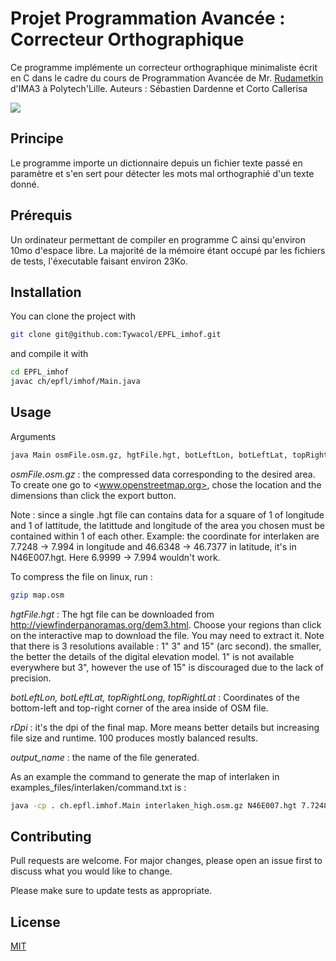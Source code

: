 # Projet Programmation Avancée : Correcteur Orthographique 

Ce programme implémente un correcteur orthographique minimaliste écrit en C dans le cadre du cours de Programmation Avancée de Mr. [Rudametkin](https://rudametw.github.io/) d'IMA3 à Polytech'Lille. 
Auteurs : Sébastien Dardenne et Corto Callerisa

![](https://github.com/Tywacol/EPFL_imhof/blob/master/examples_files/interlaken/interlakenhighHD300.png?raw=true)

## Principe

Le programme importe un dictionnaire depuis un fichier texte passé en paramètre et s'en sert pour détecter les mots mal orthographié d'un texte donné.

## Prérequis

Un ordinateur permettant de compiler en programme C ainsi qu'environ 10mo d'espace libre. La majorité de la mémoire étant occupé par les fichiers de tests, l'éxecutable faisant environ 23Ko.

## Installation

You can clone the project with
```bash
git clone git@github.com:Tywacol/EPFL_imhof.git
```
and compile it with

```bash
cd EPFL_imhof
javac ch/epfl/imhof/Main.java
```

## Usage
Arguments
```bash
java Main osmFile.osm.gz, hgtFile.hgt, botLeftLon, botLeftLat, topRightLong, topRightLat, rDpi, output_name
```
*osmFile.osm.gz* : the compressed data corresponding to the desired area. To create one go to <www.openstreetmap.org>, chose the location and the dimensions than click the export button.

Note : since a single .hgt file can contains data for a square of 1 of longitude and 1 of lattitude, the latittude and longitude of the area you chosen must be contained within 1 of each other. Example: the coordinate for interlaken are 
7.7248 -> 7.994 in longitude and 46.6348 -> 46.7377 in latitude, it's in N46E007.hgt. Here 6.9999 -> 7.994 wouldn't work. 

To compress the file on linux, run :

```bash
gzip map.osm 
```
*hgtFile.hgt* : The hgt file can be downloaded from <http://viewfinderpanoramas.org/dem3.html>. Choose your regions than click on the interactive map to download the file. You may need to extract it. Note that there is 3 resolutions available : 1" 3" and 15" (arc second). the smaller, the better the details of the digital elevation model. 1" is not available everywhere but 3", however the use of 15" is discouraged due to the lack of precision.

*botLeftLon, botLeftLat, topRightLong, topRightLat* : Coordinates of the bottom-left and top-right corner of the area inside of OSM file.

*rDpi* : it's the dpi of the final map. More means better details but increasing file size and runtime. 100 produces mostly balanced results.

*output_name* : the name of the file generated.

As an example the command to generate the map of interlaken in examples_files/interlaken/command.txt is :
```bash
java -cp . ch.epfl.imhof.Main interlaken_high.osm.gz N46E007.hgt 7.7248 46.6348 7.9943 46.7377 300 interlakenhighHD300.png
```

## Contributing
Pull requests are welcome. For major changes, please open an issue first to discuss what you would like to change.

Please make sure to update tests as appropriate.

## License
[MIT](https://choosealicense.com/licenses/mit/)